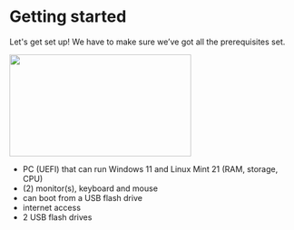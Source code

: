 # Getting started
Let's get set up! We have to make sure we’ve got all the prerequisites set.

<img src="../getting-started.png" width="320" height="180"/>

- PC (UEFI) that can run Windows 11 and Linux Mint 21 (RAM, storage, CPU)
- (2) monitor(s), keyboard and mouse
- can boot from a USB flash drive
- internet access
- 2 USB flash drives
